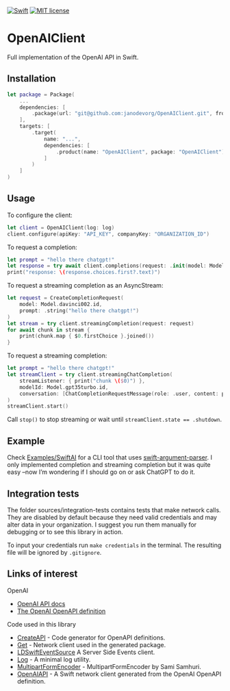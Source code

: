 [![Swift](https://github.com/janodevorg/OpenAIAPI/actions/workflows/swift.yml/badge.svg)](https://github.com/janodevorg/OpenAIAPI/actions/workflows/swift.yml) [![MIT license](http://img.shields.io/badge/license-MIT-lightgrey.svg)](http://opensource.org/licenses/MIT)

# OpenAIClient

Full implementation of the OpenAI API in Swift. 

## Installation

```swift
let package = Package(
    ...
    dependencies: [
        .package(url: "git@github.com:janodevorg/OpenAIClient.git", from: "2.0.0")
    ],
    targets: [
        .target(
            name: "...",
            dependencies: [
                .product(name: "OpenAIClient", package: "OpenAIClient")
            ]
        )
    ]
)
````

## Usage

To configure the client:
```swift
let client = OpenAIClient(log: log)
client.configure(apiKey: "API_KEY", companyKey: "ORGANIZATION_ID")
```

To request a completion:
```swift
let prompt = "hello there chatgpt!"
let response = try await client.completions(request: .init(model: Model.davinci003.id, prompt: .string(prompt)))
print("response: \(response.choices.first?.text)")
```

To request a streaming completion as an AsyncStream:
```swift
let request = CreateCompletionRequest(
    model: Model.davinci002.id,
    prompt: .string("hello there chatgpt!")
)
let stream = try client.streamingCompletion(request: request)
for await chunk in stream {
    print(chunk.map { $0.firstChoice }.joined())
}
```

To request a streaming completion:
```swift
let prompt = "hello there chatgpt!"
let streamClient = try client.streamingChatCompletion(
    streamListener: { print("chunk \($0)") },
    modelId: Model.gpt35turbo.id,
    conversation: [ChatCompletionRequestMessage(role: .user, content: prompt)]
)
streamClient.start()
```
Call `stop()` to stop streaming or wait until `streamClient.state == .shutdown`.

## Example

Check [Examples/SwiftAI](https://github.com/janodevorg/OpenAIClient/tree/main/Examples/SwiftAI) for a CLI tool that uses [swift-argument-parser](https://github.com/apple/swift-argument-parser). I only implemented completion and streaming completion but it was quite easy –now I’m wondering if I should go on or ask ChatGPT to do it.

## Integration tests

The folder sources/integration-tests contains tests that make network calls. They are disabled by default because they need valid credentials and may alter data in your organization. I suggest you run them manually for debugging or to see this library in action.

To input your credentials run `make credentials` in the terminal. The resulting file will be ignored by `.gitignore`.

## Links of interest

OpenAI
- [OpenAI API docs](https://beta.openai.com/docs/api-reference/introduction)
- [The OpenAI OpenAPI definition](https://github.com/openai/openai-openapi)

Code used in this library
- [CreateAPI](https://github.com/CreateAPI/CreateAPI) - Code generator for OpenAPI definitions.
- [Get](https://github.com/kean/Get) - Network client used in the generated package.
- [LDSwiftEventSource](https://github.com/launchdarkly/swift-eventsource) A Server Side Events client.
- [Log](https://github.com/janodevorg/OpenAIAPI) - A minimal log utility.
- [MultipartFormEncoder](https://gist.github.com/samsonjs/513ef76d3e324a66ec583b2df4329cd4) - MultipartFormEncoder by Sami Samhuri.
- [OpenAIAPI](https://github.com/janodevorg/OpenAIAPI) - A Swift network client generated from the OpenAI OpenAPI definition.
